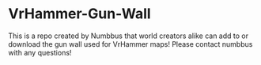 # VrHammer-Gun-Wall
This is a repo created by Numbbus that world creators alike can add to or download the gun wall used for VrHammer maps! Please contact numbbus with any questions!

